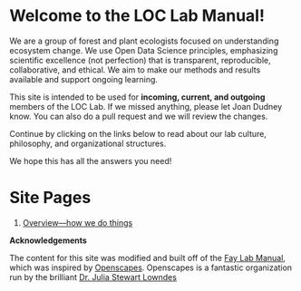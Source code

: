 # Welcome to the LOC Lab Manual!

We are a group of forest and plant ecologists focused on understanding ecosystem change. We use Open Data Science principles, emphasizing scientific excellence (not perfection) that is transparent, reproducible, collaborative, and ethical. We aim to make our methods and results available and support ongoing learning.

This site is intended to be used for **incoming, current, and outgoing** members of the LOC Lab. If we missed anything, please let Joan Dudney know. You can also do a pull request and we will review the changes. 

Continue by clicking on the links below to read about our lab culture, philosophy, and organizational structures.

We hope this has all the answers you need!

# Site Pages

1. [Overview—how we do things](Overview.md)

**Acknowledgements**

The content for this site was modified and built off of the [Fay Lab Manual](https://thefaylab.github.io/lab-manual/), which was inspired by [Openscapes](https://openscapes.org/). Openscapes is a fantastic organization run by the brilliant [Dr. Julia Stewart Lowndes](https://x.com/juliesquid)
